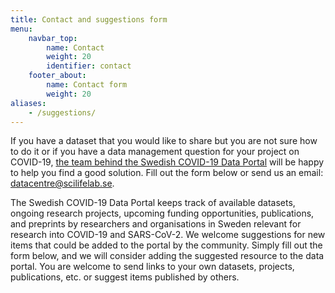```yaml
---
title: Contact and suggestions form
menu:
    navbar_top:
        name: Contact
        weight: 20
        identifier: contact
    footer_about:
        name: Contact form
        weight: 20
aliases:
    - /suggestions/
---
```


If you have a dataset that you would like to share but you are not sure how to do it or if you have a data management question for your project on COVID-19, [the team behind the Swedish COVID-19 Data Portal](/about/) will be happy to help you find a good solution. Fill out the form below or send us an email: [datacentre@scilifelab.se](mailto:datacentre@scilifelab.se).

The Swedish COVID-19 Data Portal keeps track of available datasets, ongoing research projects, upcoming funding opportunities, publications, and preprints by researchers and organisations in Sweden relevant for research into COVID-19 and SARS-CoV-2. We welcome suggestions for new items that could be added to the portal by the community. Simply fill out the form below, and we will consider adding the suggested resource to the data portal. You are welcome to send links to your own datasets, projects, publications, etc. or suggest items published by others.
